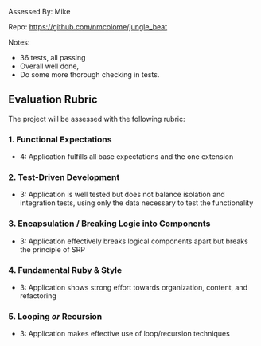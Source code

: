 Assessed By: Mike

Repo: https://github.com/nmcolome/jungle_beat

Notes:
* 36 tests, all passing 
* Overall well done, 
* Do some more thorough checking in tests.


## Evaluation Rubric

The project will be assessed with the following rubric:

### 1. Functional Expectations

* 4: Application fulfills all base expectations and the one extension

### 2. Test-Driven Development

* 3: Application is well tested but does not balance isolation and integration tests, using only the data necessary to test the functionality

### 3. Encapsulation / Breaking Logic into Components

* 3: Application effectively breaks logical components apart but breaks the principle of SRP

### 4. Fundamental Ruby & Style

* 3:  Application shows strong effort towards organization, content, and refactoring

### 5. Looping *or* Recursion

* 3: Application makes effective use of loop/recursion techniques
